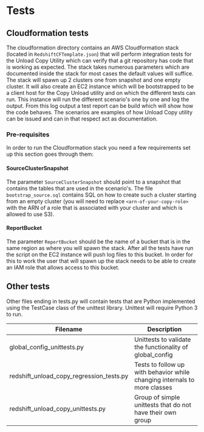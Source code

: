 # Tests

## Cloudformation tests

The cloudformation directory contains an AWS Cloudformation stack (located in `RedshiftCFTemplate.json`) that will 
perform integration tests for the Unload Copy Utility which can verify that a git repository has code that is working 
as expected.  The stack takes numerous parameters which are documented inside the stack for most cases the default 
values will suffice.  The stack will spawn up 2 clusters one from snapshot and one empty cluster.  It will also create
 an EC2 instance which will be bootstrapped to be a client host for the Copy Unload utility and on which the different
tests can run.  This instance will run the different scenario's one by one and log the output.  From this log output a 
test report can be build which will show how the code behaves.  The scenarios are examples of how Unload Copy utility 
can be issued and can in that respect act as documentation.

### Pre-requisites

In order to run the Cloudformation stack you need a few requirements set up this section goes through them:

#### SourceClusterSnapshot

The parameter `SourceClusterSnapshot` should point to a snapshot that contains the tables that are used in the 
scenario's.  The file `bootstrap_source.sql` contains SQL on how to create such a cluster starting from an empty
cluster (you will need to replace `<arn-of-your-copy-role>` with the ARN of a role that is associated with your 
cluster and which is allowed to use S3).

#### ReportBucket

The parameter `ReportBucket` should be the name of a bucket that is in the same region as where you will spawn the 
stack.  After all the tests have run the script on the EC2 instance will push log files to this bucket.  In order for 
this to work the user that will spawn up the stack needs to be able to create an IAM role that allows access to this 
bucket.


## Other tests
Other files ending in tests.py will contain tests that are Python implemented using the TestCase class of the unittest 
library.  Unittest will require Python 3 to run.

| Filename                                 | Description |
| ---------------------------------------- | ----------- |
| global_config_unittests.py               | Unittests to validate the functionality of global_config |
| redshift_unload_copy_regression_tests.py | Tests to follow up with behavior while changing internals to more classes |
| redshift_unload_copy_unittests.py        | Group of simple unittests that do not have their own group |
